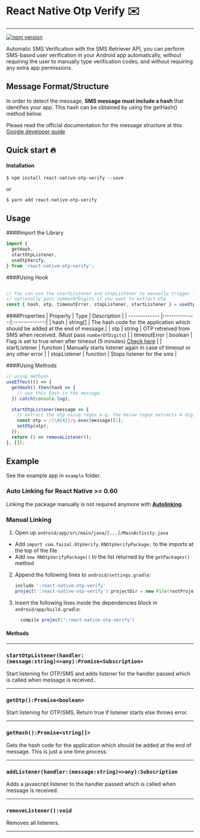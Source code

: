 # React Native Otp Verify ✉️

___
[![npm version](https://badge.fury.io/js/react-native-otp-verify.svg)](https://badge.fury.io/js/react-native-otp-verify)

Automatic SMS Verification with the SMS Retriever API, you can perform SMS-based user verification in your Android app automatically, without requiring the user to manually type verification codes, and without requiring any extra app permissions.

## Message Format/Structure
In order to detect the message, **SMS message must include a hash** that identifies your app. This hash can be obtained by using the getHash() method below.

Please read the official documentation for the message structure at this
[Google developer guide](https://developers.google.com/identity/sms-retriever/verify)

## Quick start 🔥
#### Installation
`$ npm install react-native-otp-verify --save`

or

`$ yarn add react-native-otp-verify`


## Usage

####Import the Library
```javascript
import {
  getHash,
  startOtpListener,
  useOtpVerify,
} from 'react-native-otp-verify';
```

####Using Hook
```javascript

// You can use the startListener and stopListener to manually trigger listeners again.
// optionally pass numberOfDigits if you want to extract otp
const { hash, otp, timeoutError, stopListener, startListener } = useOtpVerify({numberOfDigits: 4});
```
####Properties
| Property        |  Type  |  Description  |
| ------------- |:-------------:|:-------------:|
| hash      | string[] | The hash code for the application which should be added at the end of message.|
| otp     | string | OTP retreived from SMS when received. (Must pass `numberOfDigits`)       |
| timeoutError | boolean | Flag is set to true when after timeout (5 minutes) [Check here](https://developers.google.com/identity/sms-retriever/request#2_start_the_sms_retriever)  |
| startListener | function | Manually starts listener again in case of timeout or any other error      |
| stopListener | function | Stops listener for the sms      |

####Using Methods
```javascript
// using methods
useEffect(() => {
  getHash().then(hash => {
    // use this hash in the message.
  }).catch(console.log);

  startOtpListener(message => {
    // extract the otp using regex e.g. the below regex extracts 4 digit otp from message
    const otp = /(\d{4})/g.exec(message)[1];
    setOtp(otp);
  });
  return () => removeListener();
}, []);
```
## Example
See the example app in `example` folder.
### Auto Linking for React Native >= 0.60

Linking the package manually is not required anymore with [**Autolinking**](https://github.com/react-native-community/cli/blob/master/docs/autolinking.md).

### Manual Linking

1. Open up `android/app/src/main/java/[...]/MainActivity.java`
- Add `import com.faizal.OtpVerify.RNOtpVerifyPackage;` to the imports at the top of the file
- Add `new RNOtpVerifyPackage()` to the list returned by the `getPackages()` method
2. Append the following lines to `android/settings.gradle`:
   ```gradle
   include ':react-native-otp-verify'
   project(':react-native-otp-verify').projectDir = new File(rootProject.projectDir, 	'../node_modules/react-native-otp-verify/android')
   ```
3. Insert the following lines inside the dependencies block in `android/app/build.gradle`:
   ```gradle
     compile project(':react-native-otp-verify')
   ```

#### Methods
---
### `startOtpListener(handler:(message:string)=>any):Promise<Subscription>`

Start listening for OTP/SMS and adds listener for the handler passed which is called when message is received..

---
### `getOtp():Promise<boolean>`

Start listening for OTP/SMS. Return true if listener starts else throws error.

---
### `getHash():Promise<string[]>`

Gets the hash code for the application which should be added at the end of message.
This is just a one time process.

---
### `addListener(handler:(message:string)=>any):Subscription`

Adds a javascript listener to the handler passed which is called when message is received.

---
### `removeListener():void`

Removes all listeners.

---
